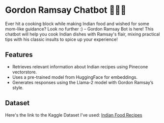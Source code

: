 # Gordon Ramsay Chatbot 👨🏻‍🍳

Ever hit a cooking block while making Indian food and wished for some mom-like guidance? Look no further :) – Gordon Ramsay Bot is here! This chatbot will help you cook Indian dishes with Ramsay's flair, mixing practical tips with his classic insults to spice up your experience! 

## Features
- Retrieves relevant information about Indian recipes using Pinecone vectorstore.
- Uses a pre-trained model from HuggingFace for embeddings.
- Generates responses using the Llama-2 model with Gordon Ramsay’s style.

## Dataset
Here's the link to the Kaggle Dataset I've used: [Indian Food Recipes](https://www.kaggle.com/datasets/sooryaprakash12/cleaned-indian-recipes-dataset)
